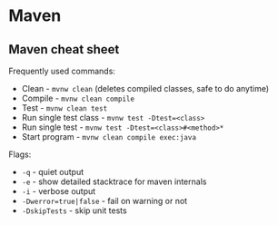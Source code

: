 Maven
=====

## Maven cheat sheet

Frequently used commands:

 - Clean - `mvnw clean` (deletes compiled classes, safe to do anytime)
 - Compile - `mvnw clean compile`
 - Test - `mvnw clean test`
 - Run single test class -  `mvnw test -Dtest=<class>`
 - Run single test -  `mvnw test -Dtest=<class>#<method>*`
 - Start program - `mvnw clean compile exec:java`

Flags:

 - `-q` - quiet output
 - `-e` - show detailed stacktrace for maven internals
 - `-i` - verbose output
 - `-Dwerror=true|false` - fail on warning or not
 - `-DskipTests` - skip unit tests

